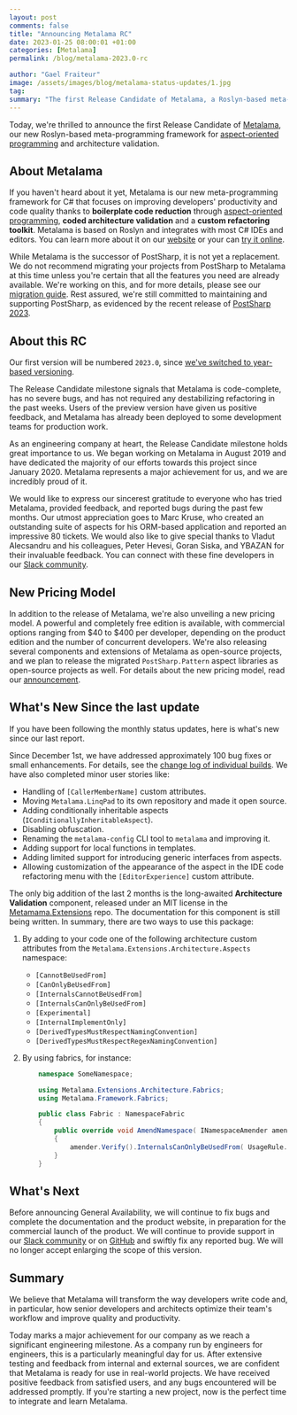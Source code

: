 ```yaml
---
layout: post 
comments: false
title: "Announcing Metalama RC"
date: 2023-01-25 08:00:01 +01:00
categories: [Metalama]
permalink: /blog/metalama-2023.0-rc

author: "Gael Fraiteur"
image: /assets/images/blog/metalama-status-updates/1.jpg
tag: 
summary: "The first Release Candidate of Metalama, a Roslyn-based meta-programming framework for aspect-oriented programming and architecture validation, has been announced. It aims to improve developers' productivity and code quality."
---
```


Today, we're thrilled to announce the first Release Candidate of [Metalama](https://www.postsharp.net/metalama), our new Roslyn-based meta-programming framework for [aspect-oriented programming](https://www.postsharp.net/solutions/aspect-oriented-programming) and architecture validation.

## About Metalama

If you haven't heard about it yet, Metalama is our new meta-programming framework for C# that focuses on improving developers' productivity and code quality thanks to **boilerplate code reduction** through [aspect-oriented programming](https://www.postsharp.net/solutions/aspect-oriented-programming),  **coded architecture validation** and a **custom refactoring toolkit**. Metalama is based on Roslyn and integrates with most C# IDEs and editors. You can learn more about it on our [website](https://www.postsharp.net/metalama) or your can [try it online](https://try.metalama.net).

While Metalama is the successor of PostSharp, it is not yet a replacement. We do not recommend migrating your projects from PostSharp to Metalama at this time unless you're certain that all the features you need are already available. We're working on this, and for more details, please see our [migration guide](https://doc.postsharp.net/metalama/migration/migration). Rest assured, we're still committed to maintaining and supporting PostSharp, as evidenced by the recent release of [PostSharp 2023](https://blog.postsharp.net/post/postsharp-2023).

## About this RC

Our first version will be numbered `2023.0`, since [we've switched to year-based versioning](/post/year-versioning).

The Release Candidate milestone signals that Metalama is code-complete, has no severe bugs, and has not required any destabilizing refactoring in the past weeks. Users of the preview version have given us positive feedback, and Metalama has already been deployed to some development teams for production work. 

As an engineering company at heart, the Release Candidate milestone holds great importance to us. We began working on Metalama in August 2019 and have dedicated the majority of our efforts towards this project since January 2020. Metalama represents a major achievement for us, and we are incredibly proud of it.

We would like to express our sincerest gratitude to everyone who has tried Metalama, provided feedback, and reported bugs during the past few months. Our utmost appreciation goes to Marc Kruse, who created an outstanding suite of aspects for his ORM-based application and reported an impressive 80 tickets. We would also like to give special thanks to Vladut Alecsandru and his colleagues, Peter Hevesi, Goran Siska, and YBAZAN for their invaluable feedback. You can connect with these fine developers in our [Slack community](https://www.postsharp.net/slack).

## New Pricing Model

In addition to the release of Metalama, we're also unveiling a new pricing model. A powerful and completely free edition is available, with commercial options ranging from $40 to $400 per developer, depending on the product edition and the number of concurrent developers. We're also releasing several components and extensions of Metalama as open-source projects, and we plan to release the migrated `PostSharp.Pattern` aspect libraries as open-source projects as well. For details about the new pricing model, read our [announcement](/post/metalama-pricing).


## What's New Since the last update

If you have been following the monthly status updates, here is what's new since our last report.

Since December 1st, we have addressed approximately 100 bug fixes or small enhancements. For details, see the [change log of individual builds](https://github.com/postsharp/Metalama/discussions/categories/announcements). We have also completed minor user stories like:

* Handling of `[CallerMemberName]` custom attributes.
* Moving `Metalama.LinqPad` to its own repository and made it open source.
* Adding conditionally inheritable aspects (`IConditionallyInheritableAspect`).
* Disabling obfuscation.
* Renaming the `metalama-config` CLI tool to `metalama` and improving it.
* Adding support for local functions in templates.
* Adding limited support for introducing generic interfaces from aspects.
* Allowing customization of the appearance of the aspect in the IDE code refactoring menu with the `[EditorExperience]` custom attribute.

The only big addition of the last 2 months is the long-awaited  **Architecture Validation** component, released under an MIT license in the [Metamama.Extensions](https://github.com/postsharp/Metalama.Extensions/tree/master/src/Metalama.Extensions.Architecture) repo. The documentation for this component is still being written. In summary, there are two ways to use this package:


1. By adding to your code one of the following architecture custom attributes from the `Metalama.Extensions.Architecture.Aspects` namespace:
    * `[CannotBeUsedFrom]`
    * `[CanOnlyBeUsedFrom]`
    * `[InternalsCannotBeUsedFrom]`
    * `[InternalsCanOnlyBeUsedFrom]`
    * `[Experimental]`
    * `[InternalImplementOnly]`
    * `[DerivedTypesMustRespectNamingConvention]`
    * `[DerivedTypesMustRespectRegexNamingConvention]`

2. By using fabrics, for instance:


    ```cs
        namespace SomeNamespace;

        using Metalama.Extensions.Architecture.Fabrics;
        using Metalama.Framework.Fabrics;

        public class Fabric : NamespaceFabric
        {
            public override void AmendNamespace( INamespaceAmender amender )
            {
                amender.Verify().InternalsCanOnlyBeUsedFrom( UsageRule.OwnNamespace );
            }
        }
    ```

## What's Next

Before announcing General Availability, we will continue to fix bugs and complete the documentation and the product website, in preparation for the commercial launch of the product. We will continue to provide support in our [Slack community](https://www.postsharp.net/slack) or on [GitHub](https://github.com/postsharp/Metalama/issues) and swiftly fix any reported bug. We will no longer accept enlarging the scope of this version.

## Summary

We believe that Metalama will transform the way developers write code and, in particular, how senior developers and architects optimize their team's workflow and improve quality and productivity. 


Today marks a major achievement for our company as we reach a significant engineering milestone. As a company run by engineers for engineers, this is a particularly meaningful day for us. After extensive testing and feedback from internal and external sources, we are confident that Metalama is ready for use in real-world projects. We have received positive feedback from satisfied users, and any bugs encountered will be addressed promptly. If you're starting a new project, now is the perfect time to integrate and learn Metalama.


